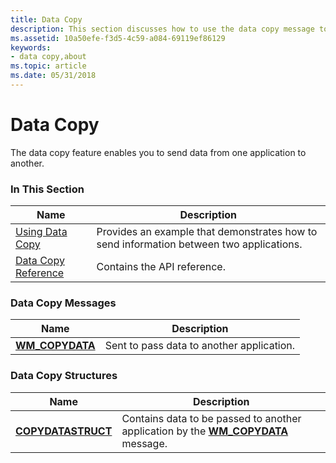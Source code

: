 ```yaml
---
title: Data Copy
description: This section discusses how to use the data copy message to transfer data from one application to another.
ms.assetid: 10a50efe-f3d5-4c59-a084-69119ef86129
keywords:
- data copy,about
ms.topic: article
ms.date: 05/31/2018
---
```


# Data Copy

The data copy feature enables you to send data from one application to another.

### In This Section



| Name                                                      | Description                                                                                        |
|-----------------------------------------------------------|----------------------------------------------------------------------------------------------------|
| [Using Data Copy](using-data-copy.md)<br/>         | Provides an example that demonstrates how to send information between two applications.<br/> |
| [Data Copy Reference](data-copy-reference.md)<br/> | Contains the API reference.<br/>                                                             |



 

### Data Copy Messages



| Name                                           | Description                                           |
|------------------------------------------------|-------------------------------------------------------|
| [**WM\_COPYDATA**](wm-copydata.md)<br/> | Sent to pass data to another application. <br/> |



 

### Data Copy Structures



| Name                                                | Description                                                                                                       |
|-----------------------------------------------------|-------------------------------------------------------------------------------------------------------------------|
| [**COPYDATASTRUCT**](/windows/win32/api/winuser/ns-winuser-copydatastruct)<br/> | Contains data to be passed to another application by the [**WM\_COPYDATA**](wm-copydata.md) message. <br/> |



 

 

 





